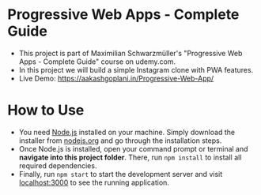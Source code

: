 # Progressive Web Apps - Complete Guide
* This project is part of Maximilian Schwarzmüller's "Progressive Web Apps - Complete Guide" course on udemy.com.
* In this project we will build a simple Instagram clone with PWA features.
* Live Demo: https://aakashgoplani.in/Progressive-Web-App/

# How to Use
* You need [Node.js](https://nodejs.org) installed on your machine. Simply download the installer from [nodejs.org](https://nodejs.org) and go through the installation steps.
* Once Node.js is installed, open your command prompt or terminal and **navigate into this project folder**. There, run `npm install` to install all required dependencies.
* Finally, run `npm start` to start the development server and visit [localhost:3000](http://localhost:3000) to see the running application.
